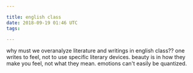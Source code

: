 ```yaml
---

title: english class
date: 2018-09-19 01:46 UTC
tags:

---
```



why must we overanalyze literature and writings in english class?? one writes to feel, not to use specific literary devices. beauty is in how they make you feel, not what they mean. emotions can't easily be quantized.
